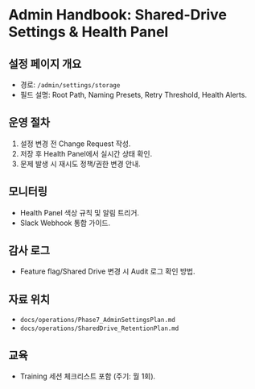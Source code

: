 # Admin Handbook: Shared-Drive Settings & Health Panel

## 설정 페이지 개요
- 경로: `/admin/settings/storage`
- 필드 설명: Root Path, Naming Presets, Retry Threshold, Health Alerts.

## 운영 절차
1. 설정 변경 전 Change Request 작성.
2. 저장 후 Health Panel에서 실시간 상태 확인.
3. 문제 발생 시 재시도 정책/권한 변경 안내.

## 모니터링
- Health Panel 색상 규칙 및 알림 트리거.
- Slack Webhook 통합 가이드.

## 감사 로그
- Feature flag/Shared Drive 변경 시 Audit 로그 확인 방법.

## 자료 위치
- `docs/operations/Phase7_AdminSettingsPlan.md`
- `docs/operations/SharedDrive_RetentionPlan.md`

## 교육
- Training 세션 체크리스트 포함 (주기: 월 1회).
